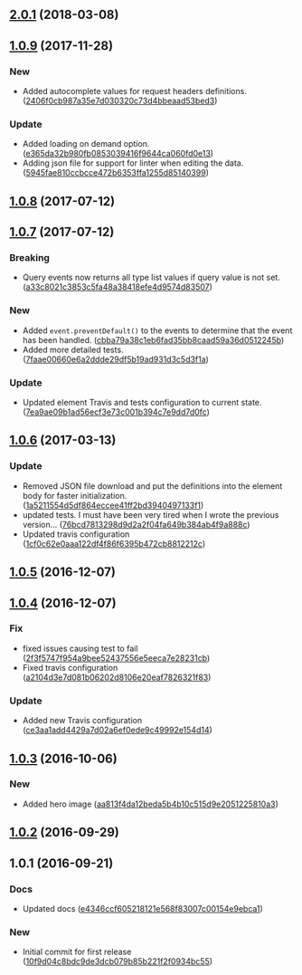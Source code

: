 <a name="2.0.1"></a>
## [2.0.1](https://github.com/advanced-rest-client/arc-definitions/compare/1.0.9...2.0.1) (2018-03-08)




<a name="1.0.9"></a>
## [1.0.9](https://github.com/advanced-rest-client/arc-definitions/compare/1.0.7...1.0.9) (2017-11-28)


### New

* Added autocomplete values for request headers definitions. ([2406f0cb987a35e7d030320c73d4bbeaad53bed3](https://github.com/advanced-rest-client/arc-definitions/commit/2406f0cb987a35e7d030320c73d4bbeaad53bed3))

### Update

* Added loading on demand option. ([e365da32b980fb0853039416f9644ca060fd0e13](https://github.com/advanced-rest-client/arc-definitions/commit/e365da32b980fb0853039416f9644ca060fd0e13))
* Adding json file for support for linter when editing the data. ([5945fae810ccbcce472b6353ffa1255d85140399](https://github.com/advanced-rest-client/arc-definitions/commit/5945fae810ccbcce472b6353ffa1255d85140399))



<a name="1.0.8"></a>
## [1.0.8](https://github.com/advanced-rest-client/arc-definitions/compare/1.0.7...v1.0.8) (2017-07-12)




<a name="1.0.7"></a>
## [1.0.7](https://github.com/advanced-rest-client/arc-definitions/compare/1.0.6...v1.0.7) (2017-07-12)


### Breaking

* Query events now returns all type list values if query value is not set. ([a33c8021c3853c5fa48a38418efe4d9574d83507](https://github.com/advanced-rest-client/arc-definitions/commit/a33c8021c3853c5fa48a38418efe4d9574d83507))

### New

* Added `event.preventDefault()` to the events to determine that the event has been handled. ([cbba79a38c1eb6fad35bb8caad59a36d0512245b](https://github.com/advanced-rest-client/arc-definitions/commit/cbba79a38c1eb6fad35bb8caad59a36d0512245b))
* Added more detailed tests. ([7faae00660e6a2ddde29df5b19ad931d3c5d3f1a](https://github.com/advanced-rest-client/arc-definitions/commit/7faae00660e6a2ddde29df5b19ad931d3c5d3f1a))

### Update

* Updated element Travis and tests configuration to current state. ([7ea9ae09b1ad56ecf3e73c001b394c7e9dd7d0fc](https://github.com/advanced-rest-client/arc-definitions/commit/7ea9ae09b1ad56ecf3e73c001b394c7e9dd7d0fc))



<a name="1.0.6"></a>
## [1.0.6](https://github.com/advanced-rest-client/arc-definitions/compare/1.0.5...v1.0.6) (2017-03-13)


### Update

* Removed JSON file download and put the definitions into the element body for faster initialization. ([1a5211554d5df864eccee41ff2bd3940497133f1](https://github.com/advanced-rest-client/arc-definitions/commit/1a5211554d5df864eccee41ff2bd3940497133f1))
* updated tests. I must have been very tired when I wrote the previous version... ([76bcd7813298d9d2a2f04fa649b384ab4f9a888c](https://github.com/advanced-rest-client/arc-definitions/commit/76bcd7813298d9d2a2f04fa649b384ab4f9a888c))
* Updated travis configuration ([1cf0c62e0aaa122df4f86f6395b472cb8812212c](https://github.com/advanced-rest-client/arc-definitions/commit/1cf0c62e0aaa122df4f86f6395b472cb8812212c))



<a name="1.0.5"></a>
## [1.0.5](https://github.com/advanced-rest-client/arc-definitions/compare/1.0.4...v1.0.5) (2016-12-07)




<a name="1.0.4"></a>
## [1.0.4](https://github.com/advanced-rest-client/arc-definitions/compare/1.0.3...v1.0.4) (2016-12-07)


### Fix

* fixed issues causing test to fail ([2f3f5747f954a9bee52437556e5eeca7e28231cb](https://github.com/advanced-rest-client/arc-definitions/commit/2f3f5747f954a9bee52437556e5eeca7e28231cb))
* Fixed travis configuration ([a2104d3e7d081b06202d8106e20eaf7826321f83](https://github.com/advanced-rest-client/arc-definitions/commit/a2104d3e7d081b06202d8106e20eaf7826321f83))

### Update

* Added new Travis configuration ([ce3aa1add4429a7d02a6ef0ede9c49992e154d14](https://github.com/advanced-rest-client/arc-definitions/commit/ce3aa1add4429a7d02a6ef0ede9c49992e154d14))



<a name="1.0.3"></a>
## [1.0.3](https://github.com/advanced-rest-client/arc-definitions/compare/1.0.1...v1.0.3) (2016-10-06)


### New

* Added hero image ([aa813f4da12beda5b4b10c515d9e2051225810a3](https://github.com/advanced-rest-client/arc-definitions/commit/aa813f4da12beda5b4b10c515d9e2051225810a3))



<a name="1.0.2"></a>
## [1.0.2](https://github.com/advanced-rest-client/arc-definitions/compare/1.0.1...v1.0.2) (2016-09-29)




<a name="1.0.1"></a>
## 1.0.1 (2016-09-21)


### Docs

* Updated docs ([e4346ccf605218121e568f83007c00154e9ebca1](https://github.com/advanced-rest-client/arc-definitions/commit/e4346ccf605218121e568f83007c00154e9ebca1))

### New

* Initial commit for first release ([10f9d04c8bdc9de3dcb079b85b221f2f0934bc55](https://github.com/advanced-rest-client/arc-definitions/commit/10f9d04c8bdc9de3dcb079b85b221f2f0934bc55))



